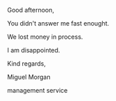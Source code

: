 Good afternoon,

You didn't answer me fast enought.
We lost money in process.
I am disappointed.


Kind regards,

Miguel Morgan
management service
